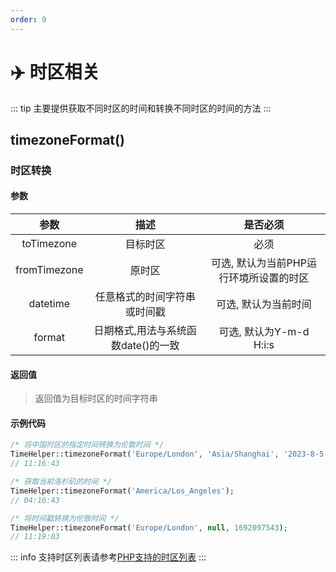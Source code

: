 ```yaml
---
order: 9
---
```


# ✈️ 时区相关

::: tip
主要提供获取不同时区的时间和转换不同时区的时间的方法
:::

## timezoneFormat()

### 时区转换

#### 参数

|      参数      |          描述           |          是否必须          |
|:------------:|:---------------------:|:----------------------:|
|  toTimezone  |         目标时区          |           必须           |
| fromTimezone |          原时区          | 可选, 默认为当前PHP运行环境所设置的时区 |
|   datetime   |    任意格式的时间字符串或时间戳     |      可选, 默认为当前时间       |
|    format    | 日期格式,用法与系统函数date()的一致 |   可选, 默认为Y-m-d H:i:s   |

#### 返回值

> 返回值为目标时区的时间字符串

#### 示例代码

```php
/* 将中国时区的指定时间转换为伦敦时间 */
TimeHelper::timezoneFormat('Europe/London', 'Asia/Shanghai', '2023-8-5 19:16:43', 'H:i:s');
// 11:16:43

/* 获取当前洛杉矶的时间 */
TimeHelper::timezoneFormat('America/Los_Angeles');
// 04:16:43

/* 将时间戳转换为伦敦时间 */
TimeHelper::timezoneFormat('Europe/London', null, 1692097543);
// 11:19:03
```

::: info
支持时区列表请参考[PHP支持的时区列表](https://www.php.net/manual/zh/timezones.php)
:::